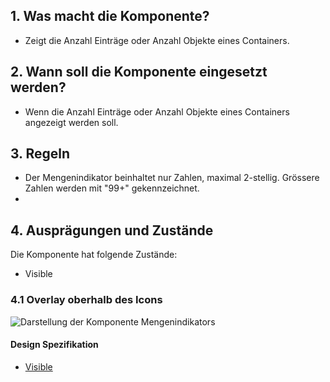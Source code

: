## 1. Was macht die Komponente?
* Zeigt die Anzahl Einträge oder Anzahl Objekte eines Containers.  


## 2. Wann soll die Komponente eingesetzt werden?
* Wenn die Anzahl Einträge oder Anzahl Objekte eines Containers angezeigt werden soll. 


## 3. Regeln
* Der Mengenindikator beinhaltet nur Zahlen, maximal 2-stellig. Grössere Zahlen werden mit "99+" gekennzeichnet.
* 


## 4. Ausprägungen und Zustände
Die Komponente hat folgende Zustände:
* Visible

### 4.1 Overlay oberhalb des Icons
![Darstellung der Komponente Mengenindikators](https://raw.githubusercontent.com/sbb-design-systems/sbb-design-system/master/webapp/components/badge/images/Badge_Default.png 'class: image')

#### Design Spezifikation
* [Visible](https://sbb.invisionapp.com/d/main#/console/17140415/365541438/inspect)
